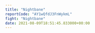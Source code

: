```yaml
---
title: "Nightbane"
reportCode: "AY1wQfdJ3FnWykmL"
fight: "Nightbane"
date: 2021-08-09T18:51:45.833000+00:00
---
```


